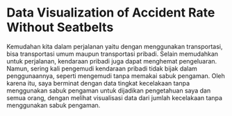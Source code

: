 # Data Visualization of Accident Rate Without Seatbelts
Kemudahan kita dalam perjalanan yaitu dengan menggunakan transportasi, bisa transportasi umum maupun transportasi pribadi. Selain memudahkan untuk perjalanan, kendaraan pribadi juga dapat menghemat pengeluaran. Namun, sering kali pengemudi kendaraan pribadi tidak bijak dalam penggunaannya, seperti mengemudi tanpa memakai sabuk pengaman. Oleh karena itu, saya berminat dengan data tingkat kecelakaan tanpa menggunakan sabuk pengaman untuk dijadikan pengetahuan saya dan semua orang, dengan melihat visualisasi data dari jumlah kecelakaan tanpa menggunakan sabuk pengaman.
